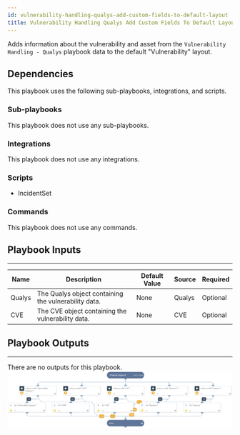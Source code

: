 ```yaml
---
id: vulnerability-handling-qualys-add-custom-fields-to-default-layout
title: Vulnerability Handling Qualys Add Custom Fields To Default Layout
---
```


Adds information about the vulnerability and asset from the `Vulnerability Handling - Qualys` playbook data to the default "Vulnerability" layout.

## Dependencies
This playbook uses the following sub-playbooks, integrations, and scripts.

### Sub-playbooks
This playbook does not use any sub-playbooks.

### Integrations
This playbook does not use any integrations.

### Scripts
* IncidentSet

### Commands
This playbook does not use any commands.

## Playbook Inputs
---

| **Name** | **Description** | **Default Value** | **Source** | **Required** |
| --- | --- | --- | --- | --- |
| Qualys | The Qualys object containing the vulnerability data. | None | Qualys | Optional |
| CVE | The CVE object containing the vulnerability data. | None | CVE | Optional |

## Playbook Outputs
---
There are no outputs for this playbook.
![VulnerabilityHandling_Qualys_AddCustomFieldsToDefaultLayout](https://github.com/ElazarK/content-docs/blob/master/images/playbooks/VulnerabilityHandling_Qualys_AddCustomFieldsToDefaultLayout.png)
